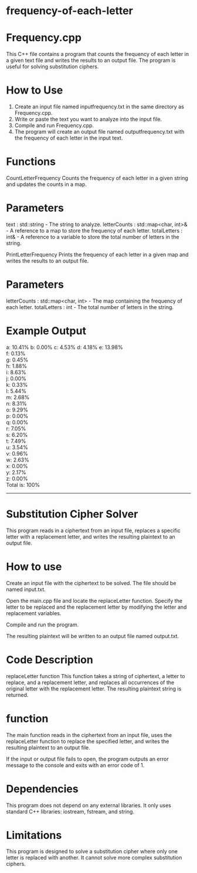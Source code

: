 # frequency-of-each-letter

# Frequency.cpp

This C++ file contains a program that counts the frequency of each letter in a given text file and writes the results to an output file. The program is useful for solving substitution ciphers.

# How to Use
1. Create an input file named inputfrequency.txt in the same directory as Frequency.cpp.
2. Write or paste the text you want to analyze into the input file.
3. Compile and run Frequency.cpp.
4. The program will create an output file named outputfrequency.txt with the frequency of each letter in the input text.

# Functions

CountLetterFrequency
Counts the frequency of each letter in a given string and updates the counts in a map.



# Parameters
text : std::string - The string to analyze.
letterCounts : std::map<char, int>& - A reference to a map to store the frequency of each letter.
totalLetters : int& - A reference to a variable to store the total number of letters in the string.


PrintLetterFrequency
Prints the frequency of each letter in a given map and writes the results to an output file.

# Parameters
letterCounts : std::map<char, int> - The map containing the frequency of each letter.
totalLetters : int - The total number of letters in the string.
# Example Output

a: 10.41% 
b: 0.00% 
c: 4.53%
d: 4.18%
e: 13.98%  
f: 0.13%  
g: 0.45%  
h: 1.88%  
i: 8.63%  
j: 0.00%  
k: 0.33%  
l: 5.44%  
m: 2.68%  
n: 8.31%  
o: 9.29%  
p: 0.00%  
q: 0.00%  
r: 7.05%  
s: 6.20%  
t: 7.49%  
u: 3.54%  
v: 0.96%  
w: 2.63%  
x: 0.00%  
y: 2.17%  
z: 0.00%  
Total is: 100%








_________________________________________________________________________________________________________________________________

# Substitution Cipher Solver
This program reads in a ciphertext from an input file, replaces a specific letter with a replacement letter, and writes the resulting plaintext to an output file.

# How to use
Create an input file with the ciphertext to be solved. The file should be named input.txt.

Open the main.cpp file and locate the replaceLetter function. Specify the letter to be replaced and the replacement letter by modifying the letter and replacement variables.

Compile and run the program.

The resulting plaintext will be written to an output file named output.txt.

# Code Description
replaceLetter function
This function takes a string of ciphertext, a letter to replace, and a replacement letter, and replaces all occurrences of the original letter with the replacement letter. The resulting plaintext string is returned.

#  function
The main function reads in the ciphertext from an input file, uses the replaceLetter function to replace the specified letter, and writes the resulting plaintext to an output file.

If the input or output file fails to open, the program outputs an error message to the console and exits with an error code of 1.

# Dependencies
This program does not depend on any external libraries. It only uses standard C++ libraries: iostream, fstream, and string.

# Limitations
This program is designed to solve a substitution cipher where only one letter is replaced with another. It cannot solve more complex substitution ciphers.




















